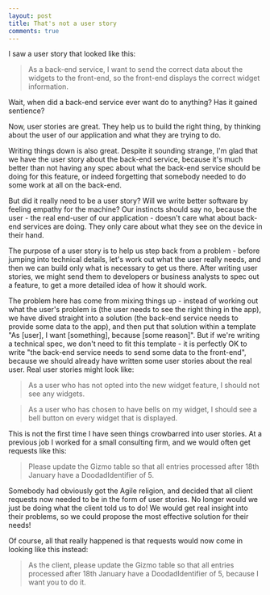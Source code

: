 ```yaml
---
layout: post
title: That's not a user story
comments: true
---
```


I saw a user story that looked like this:

> As a back-end service, I want to send the correct data about the widgets to the front-end, so the front-end displays the correct widget information.

Wait, when did a back-end service ever want do to anything? Has it gained sentience?

Now, user stories are great. They help us to build the right thing, by thinking about the user of our application and what they are trying to do.

Writing things down is also great. Despite it sounding strange, I'm glad that we have the user story about the back-end service, because it's much better than not having any spec about what the back-end service should be doing for this feature, or indeed forgetting that somebody needed to do some work at all on the back-end.

But did it really need to be a user story? Will we write better software by feeling empathy for the machine? Our instincts should say no, because the user - the real end-user of our application - doesn't care what about back-end services are doing. They only care about what they see on the device in their hand.

The purpose of a user story is to help us step back from a problem - before jumping into technical details, let's work out what the user really needs, and then we can build only what is necessary to get us there. After writing user stories, we might send them to developers or business analysts to spec out a feature, to get a more detailed idea of how it should work.

The problem here has come from mixing things up - instead of working out what the user's problem is (the user needs to see the right thing in the app), we have dived straight into a solution (the back-end service needs to provide some data to the app), and then put that solution within a template "As [user], I want [something], because [some reason]". But if we're writing a technical spec, we don't need to fit this template - it is perfectly OK to write "the back-end service needs to send some data to the front-end", because we should already have written some user stories about the real user. Real user stories might look like:

> As a user who has not opted into the new widget feature, I should not see any widgets.

> As a user who has chosen to have bells on my widget, I should see a bell button on every widget that is displayed.

This is not the first time I have seen things crowbarred into user stories. At a previous job I worked for a small consulting firm, and we would often get requests like this:

> Please update the Gizmo table so that all entries processed after 18th January have a DoodadIdentifier of 5.

Somebody had obviously got the Agile religion, and decided that all client requests now needed to be in the form of user stories. No longer would we just be doing what the client told us to do! We would get real insight into their problems, so we could propose the most effective solution for their needs!

Of course, all that really happened is that requests would now come in looking like this instead: 

> As the client, please update the Gizmo table so that all entries processed after 18th January have a DoodadIdentifier of 5, because I want you to do it.